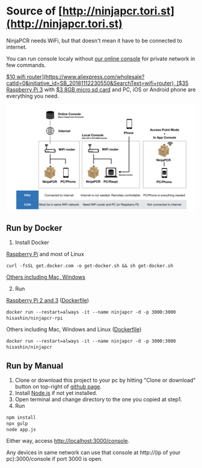 # Source of [http://ninjapcr.tori.st](http://ninjapcr.tori.st)

NinjaPCR needs WiFi, but that doesn't mean it have to be connected to internet.

You can run console localy without [our online console](http://ninjapcr.tori.st/console/) for private network in few commands.

[$10 wifi router](https://www.aliexpress.com/wholesale?catId=0&initiative_id=SB_20181112230550&SearchText=wifi+router), [$35 Raspberry Pi 3](https://www.raspberrypi.org/products/) with [$3 8GB micro sd card](https://www.aliexpress.com/wholesale?catId=0&initiative_id=SB_20181112233023&SearchText=micro+sd+card) and PC, iOS or Android phone are everything you need.

![image](https://raw.githubusercontent.com/hisashin/NinjaPCR-web/master/production/images/diagram_online_offline.png)

## Run by Docker

1. Install Docker

[Raspberry Pi](https://www.raspberrypi.org/) and most of Linux
```
curl -fsSL get.docker.com -o get-docker.sh && sh get-docker.sh
```
[Others including Mac, Windows](https://docs.docker.com/install/#supported-platforms)

2. Run

[Raspberry Pi 2 and 3](https://www.raspberrypi.org/) ([Dockerfile](https://github.com/hisashin/NinjaPCR-web/blob/master/Dockerfile-rpi))

```
docker run --restart=always -it --name ninjapcr -d -p 3000:3000 hisashin/ninjapcr-rpi
```

Others including Mac, Windows and Linux ([Dockerfile](https://github.com/hisashin/NinjaPCR-web/blob/master/Dockerfile))

```
docker run --restart=always -it --name ninjapcr -d -p 3000:3000 hisashin/ninjapcr
```

## Run by Manual

1. Clone or download this project to your pc by hitting "Clone or download" button on top-right of [github page](https://github.com/hisashin/NinjaPCR-web).
2. Install [Node.js](https://nodejs.org/en/download/) if not yet installed.
3. Open terminal and change directory to the one you copied at step1.
4. Run
```
npm install
npx gulp
node app.js
```

Either way, access [http://localhost:3000/console](http://localhost:3000/console). 

Any devices in same network can use that console at http://(ip of your pc):3000/console if port 3000 is open.
